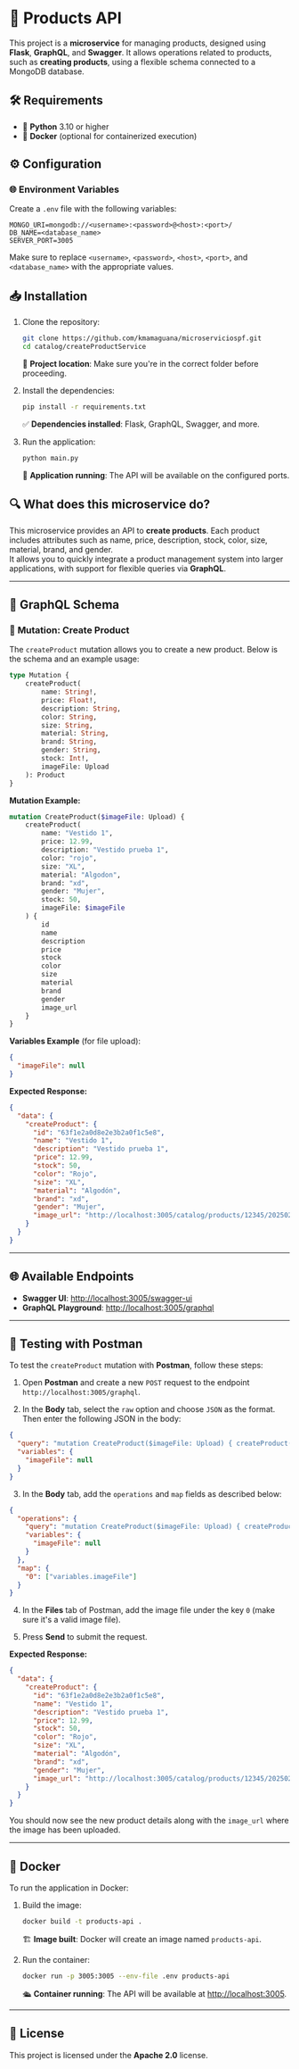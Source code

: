 # 🚀 Products API

This project is a **microservice** for managing products, designed using **Flask**, **GraphQL**, and **Swagger**. It allows operations related to products, such as **creating products**, using a flexible schema connected to a MongoDB database.

## 🛠️ Requirements

- 🐍 **Python** 3.10 or higher
- 🐳 **Docker** (optional for containerized execution)

## ⚙️ Configuration

### 🌐 Environment Variables

Create a `.env` file with the following variables:

```plaintext
MONGO_URI=mongodb://<username>:<password>@<host>:<port>/
DB_NAME=<database_name>
SERVER_PORT=3005
```

Make sure to replace `<username>`, `<password>`, `<host>`, `<port>`, and `<database_name>` with the appropriate values.

## 📥 Installation

1. Clone the repository:
   ```bash
   git clone https://github.com/kmamaguana/microserviciospf.git
   cd catalog/createProductService
   ```
   📁 **Project location**: Make sure you're in the correct folder before proceeding.

2. Install the dependencies:
   ```bash
   pip install -r requirements.txt
   ```
   ✅ **Dependencies installed**: Flask, GraphQL, Swagger, and more.

3. Run the application:
   ```bash
   python main.py
   ```
   🚀 **Application running**: The API will be available on the configured ports.

## 🔍 What does this microservice do?

This microservice provides an API to **create products**. Each product includes attributes such as name, price, description, stock, color, size, material, brand, and gender.  
It allows you to quickly integrate a product management system into larger applications, with support for flexible queries via **GraphQL**.

---

## 📘 GraphQL Schema

### 🎯 **Mutation: Create Product**

The `createProduct` mutation allows you to create a new product. Below is the schema and an example usage:

```graphql
type Mutation {
    createProduct(
        name: String!,
        price: Float!,
        description: String,
        color: String,
        size: String,
        material: String,
        brand: String,
        gender: String,
        stock: Int!,
        imageFile: Upload
    ): Product
}
```

**Mutation Example:**

```graphql
mutation CreateProduct($imageFile: Upload) {
    createProduct(
        name: "Vestido 1",
        price: 12.99,
        description: "Vestido prueba 1",
        color: "rojo",
        size: "XL",
        material: "Algodon",
        brand: "xd",
        gender: "Mujer",
        stock: 50,
        imageFile: $imageFile
    ) {
        id
        name
        description
        price
        stock
        color
        size
        material
        brand
        gender
        image_url
    }
}
```

**Variables Example** (for file upload):

```json
{
  "imageFile": null
}
```

**Expected Response:**

```json
{
  "data": {
    "createProduct": {
      "id": "63f1e2a0d8e2e3b2a0f1c5e8",
      "name": "Vestido 1",
      "description": "Vestido prueba 1",
      "price": 12.99,
      "stock": 50,
      "color": "Rojo",
      "size": "XL",
      "material": "Algodón",
      "brand": "xd",
      "gender": "Mujer",
      "image_url": "http://localhost:3005/catalog/products/12345/20250201_12345678.jpg"
    }
  }
}
```

---

## 🌐 Available Endpoints

- **Swagger UI**: [http://localhost:3005/swagger-ui](http://localhost:3005/swagger-ui)
- **GraphQL Playground**: [http://localhost:3005/graphql](http://localhost:3005/graphql)

---

## 🚀 Testing with Postman

To test the `createProduct` mutation with **Postman**, follow these steps:

1. Open **Postman** and create a new `POST` request to the endpoint `http://localhost:3005/graphql`.

2. In the **Body** tab, select the `raw` option and choose `JSON` as the format. Then enter the following JSON in the body:

```json
{
  "query": "mutation CreateProduct($imageFile: Upload) { createProduct(name: \"Vestido 1\", price: 12.99, description: \"Vestido prueba 1\", color: \"rojo\", size: \"XL\", material: \"Algodon\", brand: \"xd\", gender: \"Mujer\", stock: 50, imageFile: $imageFile) { id name description price stock color size material brand gender image_url } }",
  "variables": {
    "imageFile": null
  }
}
```

3. In the **Body** tab, add the `operations` and `map` fields as described below:

```json
{
  "operations": {
    "query": "mutation CreateProduct($imageFile: Upload) { createProduct(name: \"Vestido 1\", price: 12.99, description: \"Vestido prueba 1\", color: \"rojo\", size: \"XL\", material: \"Algodon\", brand: \"xd\", gender: \"Mujer\", stock: 50, imageFile: $imageFile) { id name description price stock color size material brand gender image_url } }",
    "variables": {
      "imageFile": null
    }
  },
  "map": {
    "0": ["variables.imageFile"]
  }
}
```

4. In the **Files** tab of Postman, add the image file under the key `0` (make sure it's a valid image file).

5. Press **Send** to submit the request.

**Expected Response:**

```json
{
  "data": {
    "createProduct": {
      "id": "63f1e2a0d8e2e3b2a0f1c5e8",
      "name": "Vestido 1",
      "description": "Vestido prueba 1",
      "price": 12.99,
      "stock": 50,
      "color": "Rojo",
      "size": "XL",
      "material": "Algodón",
      "brand": "xd",
      "gender": "Mujer",
      "image_url": "http://localhost:3005/catalog/products/12345/20250201_12345678.jpg"
    }
  }
}
```

You should now see the new product details along with the `image_url` where the image has been uploaded.

---

## 🐳 Docker

To run the application in Docker:

1. Build the image:
   ```bash
   docker build -t products-api .
   ```
   🏗️ **Image built**: Docker will create an image named `products-api`.

2. Run the container:
   ```bash
   docker run -p 3005:3005 --env-file .env products-api
   ```
   🛳️ **Container running**: The API will be available at [http://localhost:3005](http://localhost:3005).

---

## 📜 License

This project is licensed under the **Apache 2.0** license.
